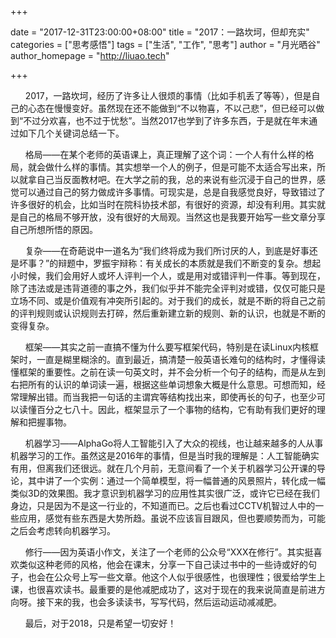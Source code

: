+++

date = "2017-12-31T23:00:00+08:00"
title = "2017：一路坎坷，但却充实"
categories = ["思考感悟"]
tags = ["生活", "工作", "思考"]
author = "月光晒谷"
author_homepage =  "http://liuao.tech"

+++


&nbsp; &nbsp; &nbsp;&nbsp;2017，一路坎坷，经历了许多让人很烦的事情（比如手机丢了等等），但是自己的心态在慢慢变好。虽然现在还不能做到“不以物喜，不以己悲”，但已经可以做到“不过分欢喜，也不过于忧愁”。当然2017也学到了许多东西，于是就在年末通过如下几个关键词总结一下。

<!--more-->

&nbsp; &nbsp; &nbsp;&nbsp;格局——在某个老师的英语课上，真正理解了这个词：一个人有什么样的格局，就会做什么样的事情。其实想举一个人的例子，但是可能不太适合写出来，所以就拿自己当反面教材吧。在大学之前的我，总的来说有些沉浸于自己的世界，感觉可以通过自己的努力做成许多事情。可现实是，总是自我感觉良好，导致错过了许多很好的机会，比如当时在院科协技术部，有很好的资源，却没有利用。其实就是自己的格局不够开放，没有很好的大局观。当然这也是我要开始写一些文章分享自己所想所悟的原因。


&nbsp; &nbsp; &nbsp;&nbsp;复杂——在奇葩说中一道名为“我们终将成为我们所讨厌的人，到底是好事还是坏事？”的辩题中，罗振宇辩称：有关成长的本质就是我们不断变的复杂。想起小时候，我们会用好人或坏人评判一个人，或是用对或错评判一件事。等到现在，除了违法或是违背道德的事之外，我们似乎并不能完全评判对或错，仅仅可能只是立场不同、或是价值观有冲突所引起的。对于我们的成长，就是不断的将自己之前的评判规则或认识规则去打碎，然后重新建立新的规则、新的认识，也就是不断的变得复杂。


&nbsp; &nbsp; &nbsp;&nbsp;框架——其实之前一直搞不懂为什么要写框架代码，特别是在读Linux内核框架时，一直是糊里糊涂的。直到最近，搞清楚一般英语长难句的结构时，才懂得读懂框架的重要性。之前在读一句英文时，并不会分析一个句子的结构，而是从左到右把所有的认识的单词读一遍，根据这些单词想象大概是什么意思。可想而知，经常理解出错。而当我把一句话的主谓宾等结构找出来，即使再长的句子，也至少可以读懂百分之七八十。因此，框架显示了一个事物的结构，它有助有我们更好的理解和把握事物。


&nbsp; &nbsp; &nbsp;&nbsp;机器学习——AlphaGo将人工智能引入了大众的视线，也让越来越多的人从事机器学习的工作。虽然这是2016年的事情，但是当时我的理解是：人工智能确实有用，但离我们还很远。就在几个月前，无意间看了一个关于机器学习公开课的导论，其中讲了一个实例：通过一个简单模型，将一幅普通的风景照片，转化成一幅类似3D的效果图。我才意识到机器学习的应用性其实很广泛，或许它已经在我们身边，只是因为不是这一行业的，不知道而已。之后也看过CCTV机智过人中的一些应用，感觉有些东西是大势所趋。虽说不应该盲目跟风，但也要顺势而为，可能之后会考虑转向机器学习。


&nbsp; &nbsp; &nbsp;&nbsp;修行——因为英语小作文，关注了一个老师的公众号“XXX在修行”。其实挺喜欢类似这种老师的风格，他会在课末，分享一下自己读过书中的一些诗或好的句子，也会在公众号上写一些文章。他这个人似乎很感性，也很理性；很爱给学生上课，也很喜欢读书。最重要的是他减肥成功了，这对于现在的我来说简直是前进方向呀。接下来的我，也会多读读书，写写代码，然后运动运动减减肥。


&nbsp; &nbsp; &nbsp;&nbsp;最后，对于2018，只是希望一切安好！